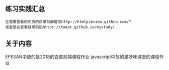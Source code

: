 ## 练习实践汇总
    在需要查看的网页的目录前面增加http://htmlpreview.github.com/?
    或者是在查看目录前加https://toeat.github.io/mystudy/
 
## 关于内容
   EFESAN中放的是2018的百度前端课程作业
   javascript中放的是妙味课堂的课程作业
